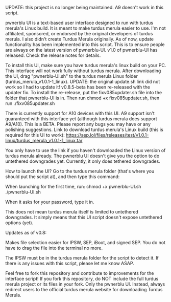 UPDATE: this project is no longer being maintained.
A9 doesn't work in this script. 

pwnerblu UI is a text-based user interface designed to run with turdus merula's Linux build.
It is meant to make turdus merula easier to use. I'm not affiliated, sponsored, or endorsed by the original developers of turdus merula.
I also didn't create Turdus Merula originally.
As of now, update functionality has been implemented into this script. This is to ensure people are always on the latest version of pwnerblu-UI.
v1.0 of pwnerblu-UI has released. Check the release notes for details.

To install this UI, make sure you have turdus merula's linux build on your PC. This interface will not work fully without turdus merula.
After downloading the UI, drag "pwnerblu-UI.sh" to the turdus merula Linux folder (turdus_merula_v1.0.1-1_linux).
UPDATE: the original update.sh link did not work so I had to update it! v0.8.5-beta has been re-released with the updater fix.
To install the re-release, put the fixv085updater.sh file into the folder that pwnerblu-UI is in. Then run chmod +x fixv085updater.sh, then run ./fixv085updater.sh

There is currently support for A10 devices with this UI. A9 support isn't guaranteed with this interface yet (although turdus merula does support A9/A10).
This is a BETA. Please report any bugs you may have or any polishing suggestions.
Link to download turdus merula's Linux build (this is required for this UI to work): https://sep.lol/files/releases/test/v1.0.1-linux/turdus_merula_v1.0.1-1_linux.tar

You only have to use the link if you haven't downloaded the Linux version of turdus merula already.
The pwnerblu UI doesn't give you the option to do untethered downgrades yet. Currently, it only does tethered downgrades.

How to launch the UI? Go to the turdus merula folder (that's where you should put the script at), and then type this command:

When launching for the first time, run:
chmod +x pwnerblu-UI.sh
./pwnerblu-UI.sh

When it asks for your password, type it in.

This does not mean turdus merula itself is limited to untethered downgrades.
It simply means that this UI script doesn't expose untethered options (yet).

Updates as of v0.8:

Makes file selection easier for IPSW, SEP, iBoot, and signed SEP. 
You do not have to drag the file into the terminal no more.

The IPSW must be in the turdus merula folder for the script to detect it.
If there is any issues with this script, please let me know ASAP.

Feel free to fork this repository and contribute to improvements for the interface script!
If you fork this repository, do NOT include the full turdus merula project or its files in your fork. Only the pwnerblu UI.
Instead, always redirect users to the official turdus merula website for downloading Turdus Merula.
